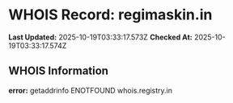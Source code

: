 # WHOIS Record: regimaskin.in

**Last Updated:** 2025-10-19T03:33:17.573Z
**Checked At:** 2025-10-19T03:33:17.574Z

## WHOIS Information

**error:** getaddrinfo ENOTFOUND whois.registry.in

